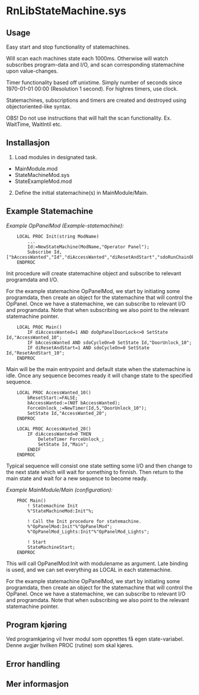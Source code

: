 # RnLibStateMachine.sys

## Usage

Easy start and stop functionality of statemachines.

Will scan each machines state each 1000ms. Otherwise will watch subscribes program-data and I/O, and scan corresponding statemachine upon value-changes.

Timer functionality based off unixtime. Simply number of seconds since 1970-01-01 00:00 (Resolution 1 second). For highres timers, use clock.

Statemachines, subscriptions and timers are created and destroyed using objectoriented-like syntax.

OBS! Do not use instructions that will halt the scan functionality. Ex. WaitTime, WaitIntil etc.

## Installasjon

1. Load modules in designated task.
* MainModule.mod
* StateMachineMod.sys
* StateExampleMod.mod

2. Define the initial statemachine(s) in MainModule/Main.

## Example Statemachine

*Example OpPanelMod (Example-statemachine):*

```
    LOCAL PROC Init(string ModName)
        ...
        Id:=NewStateMachine(ModName,"Operator Panel");
        Subscribe Id,["bAccessWanted","Id","diAccessWanted","diResetAndStart","sdoRunChainOk","sdoMotorsOnState","sdoCycleOn"];
    ENDPROC
```
Init procedure will create statemachine object and subscribe to relevant programdata and I/O.

For the example statemachine OpPanelMod, we start by initiating some programdata, then create an object for the statemachine that will control the OpPanel. Once we have a statemachine, we can subscribe to relevant I/O and programdata. Note that when subscribing we also point to the relevant statemachine pointer.

```
    LOCAL PROC Main()
        IF diAccessWanted=1 AND doOpPanelDoorLock<>0 SetState Id,"AccessWanted_10";
        IF bAccessWanted AND sdoCycleOn=0 SetState Id,"DoorUnlock_10";
        IF diResetAndStart=1 AND sdoCycleOn=0 SetState Id,"ResetAndStart_10";
    ENDPROC
```
Main will be the main entrypoint and default state when the statemachine is idle. Once any sequence becomes ready it will change state to the specified sequence.

```
    LOCAL PROC AccessWanted_10()
        bResetStart:=FALSE;
        bAccessWanted:=(NOT bAccessWanted);
        ForceUnlock_:=NewTimer(Id,5,"DoorUnlock_10");
        SetState Id,"AccessWanted_20";
    ENDPROC

    LOCAL PROC AccessWanted_20()
        IF diAccessWanted=0 THEN
            DeleteTimer ForceUnlock_;
            SetState Id,"Main";
        ENDIF
    ENDPROC
```
Typical sequence will consist one state setting some I/O and then change to the next state which will wait for something to finnish. Then return to the main state and wait for a new sequence to become ready.

*Example MainModule/Main (configuration):*
```
    PROC Main()
        ! Statemachine Init
        %"StateMachineMod:Init"%;
        
        ! Call the Init procedure for statemachine.
        %"OpPanelMod:Init"%"OpPanelMod";
        %"OpPanelMod_Lights:Init"%"OpPanelMod_Lights";
        
        ! Start
        StateMachineStart;
    ENDPROC

```
This will call OpPanelMod:Init with modulename as argument. Late binding is used, and we can set everything as LOCAL in each statemachine.

For the example statemachine OpPanelMod, we start by initiating some programdata, then create an object for the statemachine that will control the OpPanel. Once we have a statemachine, we can subscribe to relevant I/O and programdata. Note that when subscribing we also point to the relevant statemachine pointer.

## Program kjøring

Ved programkjøring vil hver modul som opprettes få egen state-variabel. Denne avgjør hvilken PROC (rutine) som skal kjøres.

## Error handling

## Mer informasjon




